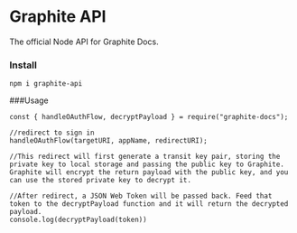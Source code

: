 # Graphite API

The official Node API for Graphite Docs.

### Install

`npm i graphite-api`


###Usage

```
const { handleOAuthFlow, decryptPayload } = require("graphite-docs");

//redirect to sign in
handleOAuthFlow(targetURI, appName, redirectURI);

//This redirect will first generate a transit key pair, storing the private key to local storage and passing the public key to Graphite. Graphite will encrypt the return payload with the public key, and you can use the stored private key to decrypt it.

//After redirect, a JSON Web Token will be passed back. Feed that token to the decryptPayload function and it will return the decrypted payload.
console.log(decryptPayload(token))
```
